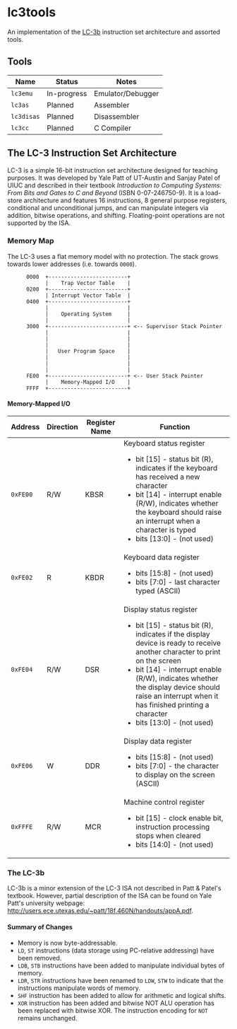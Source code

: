 # lc3tools
An implementation of the [LC-3b](#The-LC-3b) instruction set architecture and
assorted tools.

## Tools
| Name        |  Status       | Notes                     |
| ----------- | ------------- | ------------------------- |
| `lc3emu`    | In-progress   | Emulator/Debugger         |
| `lc3as`     | Planned       | Assembler                 |
| `lc3disas`  | Planned       | Disassembler              |
| `lc3cc`     | Planned       | C Compiler                |

## The LC-3 Instruction Set Architecture
LC-3 is a simple 16-bit instruction set architecture designed for teaching
purposes. It was developed by Yale Patt of UT-Austin and Sanjay Patel of UIUC
and described in their textbook
*Introduction to Computing Systems: From Bits and Gates to C and Beyond*
(ISBN 0-07-246750-9). It is a load-store architecture and features 16
instructions, 8 general purpose registers, conditional and unconditional jumps,
and can manipulate integers via addition, bitwise operations, and shifting.
Floating-point operations are not supported by the ISA.

### Memory Map
The LC-3 uses a flat memory model with no protection. The stack grows towards
lower addresses (i.e. towards `0000`).

          0000  +-------------------------+
                |    Trap Vector Table    |
          0200  +-------------------------+
                | Interrupt Vector Table  |
          0400  +-------------------------+
                |                         |
                |    Operating System     |
                |                         |
          3000  +-------------------------+ <-- Supervisor Stack Pointer
                |                         |
                |                         |
                |                         |
                |   User Program Space    |
                |                         |
                |                         |
                |                         |
          FE00  +-------------------------+ <-- User Stack Pointer
                |    Memory-Mapped I/O    |
          FFFF  +-------------------------+

#### Memory-Mapped I/O
| Address   | Direction | Register Name | Function  |
| --------- | --------- | ------------- | --------- |
| `0xFE00`  | R/W       | KBSR          | Keyboard status register<ul><li>bit [15] - status bit (R), indicates if the keyboard has received a new character</li><li>bit [14] - interrupt enable (R/W), indicates whether the keyboard should raise an interrupt when a character is typed</li><li> bits [13:0] - (not used)</ul>
| `0xFE02`  | R         | KBDR          | Keyboard data register<ul><li>bits [15:8] - (not used)</li><li>bits [7:0] - last character typed (ASCII)</li></ul>
| `0xFE04`  | R/W       | DSR           | Display status register<ul><li>bit [15] - status bit (R), indicates if the display device is ready to receive another character to print on the screen</li><li>bit [14] - interrupt enable (R/W), indicates whether the display device should raise an interrupt when it has finished printing a character</li><li> bits [13:0] - (not used)</ul>
| `0xFE06`  | W         | DDR           | Display data register<ul><li>bits [15:8] - (not used)</li><li>bits [7:0] - the character to display on the screen (ASCII)</li></ul>
| `0xFFFE`  | R/W       | MCR           | Machine control register<ul><li>bit [15] - clock enable bit, instruction processing stops when cleared</li><li>bits [14:0] - (not used)</li></ul>


### The LC-3b
LC-3b is a minor extension of the LC-3 ISA not described in Patt & Patel's
textbook. However, partial description of the ISA can be found on Yale Patt's
university webpage:
    http://users.ece.utexas.edu/~patt/18f.460N/handouts/appA.pdf.

#### Summary of Changes
  - Memory is now byte-addressable.
  - `LD`, `ST` instructions (data storage using PC-relative addressing) have
    been removed.
  - `LDB`, `STB` instructions have been added to manipulate individual bytes of
    memory.
  - `LDR`, `STR` instructions have been renamed to `LDW`, `STW` to indicate that
    the instructions manipulate words of memory.
  - `SHF` instruction has been added to allow for arithmetic and logical shifts.
  - `XOR` instruction has been added and bitwise NOT ALU operation has been
    replaced with bitwise XOR. The instruction encoding for `NOT` remains
    unchanged.
